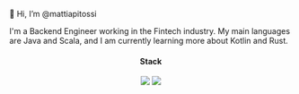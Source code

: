 👋 Hi, I’m @mattiapitossi

I'm a Backend Engineer working in the Fintech industry. My main languages are Java and Scala, and I am currently learning more about Kotlin and Rust.

<div align = "center">
  <h4>
   Stack
  </h4>
 <img src="https://img.shields.io/badge/Scala-DC322F?style=for-the-badge&logo=scala&logoColor=white">
 <img src="https://img.shields.io/badge/Rust-000000?style=for-the-badge&logo=rust&logoColor=white">
</div>
